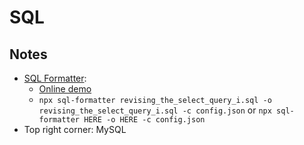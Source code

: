 # SQL

## Notes

- [SQL Formatter](https://github.com/sql-formatter-org/sql-formatter):
  - [Online demo](https://sql-formatter-org.github.io/sql-formatter/)
  - `npx sql-formatter revising_the_select_query_i.sql -o revising_the_select_query_i.sql -c config.json` or `npx sql-formatter HERE -o HERE -c config.json`
- Top right corner: MySQL
